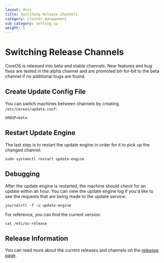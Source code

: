 ```yaml
---
layout: docs
title: Switching Release Channels
category: cluster_management
sub_category: setting_up
weight: 5
---
```


# Switching Release Channels

CoreOS is released into beta and stable channels. New features and bug fixes are tested in the alpha channel and are promoted bit-for-bit to the beta channel if no additional bugs are found.

## Create Update Config File

You can switch machines between channels by creating `/etc/coreos/update.conf`:

```
GROUP=beta
```

## Restart Update Engine

The last step is to restart the update engine in order for it to pick up the changed channel:

```
sudo systemctl restart update-engine
```

## Debugging

After the update engine is restarted, the machine should check for an update within an hour. You can view the update engine log if you'd like to see the requests that are being made to the update service:

```
journalctl -f -u update-engine
```

For reference, you can find the current version:

```
cat /etc/os-release
```

## Release Information

You can read more about the current releases and channels on the [releases page]({{site.url}}/releases).